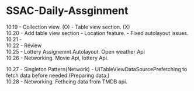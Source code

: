 # SSAC-Daily-Assginment

10.19 - Collection view.      (O)
      - Table view section.   (X)
      <br />
10.20  - Add table view section
       - Location feature.
       - Fixed autolayout issues.
10.21 - 
      <br />
10.22 - Review
      <br />
10.25 - Lottery Assignemnt Autolayout. Open weather Api
      <br />
10.26 - Networking. Movie Api, lottery Api.
      <br />

10.27 - Singleton Pattern(Network)
      - UITableViewDataSourcePrefetching to fetch data before needed.(Preparing data.)
       <br />
10.28
      - Networking. Fethcing data from TMDB api. 
       <br />
